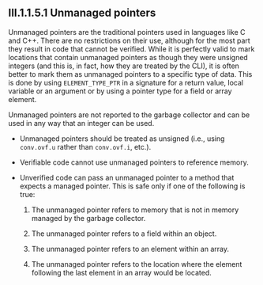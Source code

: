 ## III.1.1.5.1 Unmanaged pointers

Unmanaged pointers are the traditional pointers used in languages like C and C++. There are no restrictions on their use, although for the most part they result in code that cannot be verified. While it is perfectly valid to mark locations that contain unmanaged pointers as though they were unsigned integers (and this is, in fact, how they are treated by the CLI), it is often better to mark them as unmanaged pointers to a specific type of data. This is done by using `ELEMENT_TYPE_PTR` in a signature for a return value, local variable or an argument or by using a pointer type for a field or array element.

Unmanaged pointers are not reported to the garbage collector and can be used in any way that an integer can be used.

 * Unmanaged pointers should be treated as unsigned (i.e., using `conv.ovf.u` rather than `conv.ovf.i`, etc.).

 * Verifiable code cannot use unmanaged pointers to reference memory.

 * Unverified code can pass an unmanaged pointer to a method that expects a managed pointer. This is safe only if one of the following is true:

     1. The unmanaged pointer refers to memory that is not in memory managed by the garbage collector.

     2. The unmanaged pointer refers to a field within an object.

     3. The unmanaged pointer refers to an element within an array.

     4. The unmanaged pointer refers to the location where the element following the last element in an array would be located.
